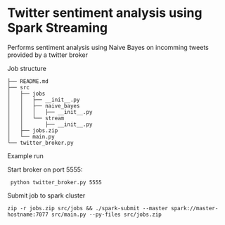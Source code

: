 # Twitter sentiment analysis using Spark Streaming

Performs sentiment analysis using Naive Bayes on incomming tweets provided by a twitter broker

Job structure
```
├── README.md
├── src
│   ├── jobs
│   │   ├── __init__.py
│   │   ├── naive_bayes
│   │   │   ├── __init__.py
│   │   └── stream
│   │       ├── __init__.py
│   ├── jobs.zip
│   └── main.py
└── twitter_broker.py
```

Example run

  Start broker on port 5555:
  
 ``` python twitter_broker.py 5555```
 
 Submit job to spark cluster
   
```zip -r jobs.zip src/jobs && ./spark-submit --master spark://master-hostname:7077 src/main.py --py-files src/jobs.zip```

